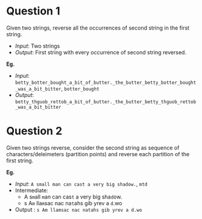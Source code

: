 # Question 1

Given two strings, reverse all the occurrences of second string in the first string.

* _Input_: Two strings
* _Output_: First string with every occurrence of second string reversed.

__Eg.__

* _Input_: `betty_botter_bought_a_bit_of_butter._the_butter_betty_botter_bought_was_a_bit_bitter`, `botter_bought`
* _Output_: `betty_thguob_rettob_a_bit_of_butter._the_butter_betty_thguob_rettob_was_a_bit_bitter`


# Question 2

Given two strings reverse, consider the second string as sequence of characters/deleimeters (partition points) and reverse each partition of the first string.

__Eg.__

* _Input_: `A small man can cast a very big shadow.`, `mtd`
* Intermediate:
    * A s`m`all `m`an can cas`t` a very big sha`d`ow.
    * s A`m` lla`m`sac nac na`t`ahs gib yrev a `d`.wo
*  Output : `s Am llamsac nac natahs gib yrev a d.wo`
